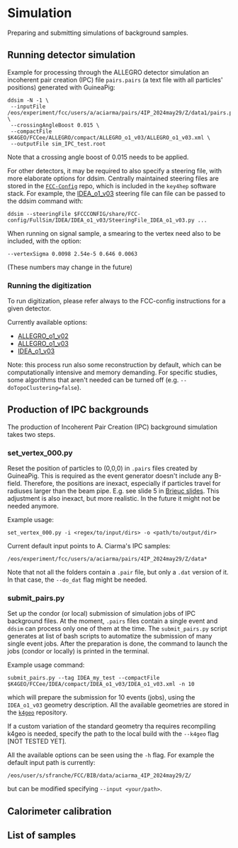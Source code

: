 # Simulation

Preparing and submitting simulations of background samples.

## Running detector simulation

Example for processing through the ALLEGRO detector simulation 
an incoherent pair creation (IPC) file `pairs.pairs` 
(a text file with all particles' positions) generated with GuineaPig:

```
ddsim -N -1 \
 --inputFile /eos/experiment/fcc/users/a/aciarma/pairs/4IP_2024may29/Z/data1/pairs.pairs \
 --crossingAngleBoost 0.015 \
 --compactFile $K4GEO/FCCee/ALLEGRO/compact/ALLEGRO_o1_v03/ALLEGRO_o1_v03.xml \
 --outputFile sim_IPC_test.root
```
Note that a crossing angle boost of 0.015 needs to be applied.

For other detectors, it may be required to also specify a steering file, with more elaborate
options for ddsim. Centrally maintained steering files are stored in the [`FCC-Config`](https://github.com/HEP-FCC/FCC-config) repo,
which is included in the `key4hep` software stack.
For example, the [IDEA_o1_v03](https://github.com/HEP-FCC/FCC-config/blob/main/FCCee/FullSim/IDEA/IDEA_o1_v03/SteeringFile_IDEA_o1_v03.py)
steering file can file can be passed to the ddsim command with:
```
ddsim --steeringFile $FCCCONFIG/share/FCC-config/FullSim/IDEA/IDEA_o1_v03/SteeringFile_IDEA_o1_v03.py ...
```

When running on signal sample, a smearing to the vertex need also to be included, with the option:
```
--vertexSigma 0.0098 2.54e-5 0.646 0.0063
```
(These numbers may change in the future)

### Running the digitization

To run digitization, please refer always to the FCC-config instructions for a given detector.

Currently available options:
- [ALLEGRO_o1_v02](https://github.com/HEP-FCC/FCC-config/tree/main/FCCee/FullSim/ALLEGRO/ALLEGRO_o1_v02#running-the-digitization-and-reconstruction)
- [ALLEGRO_o1_v03](https://github.com/HEP-FCC/FCC-config/tree/main/FCCee/FullSim/ALLEGRO/ALLEGRO_o1_v03#running-the-digitization-and-reconstruction)
- [IDEA_o1_v03](https://github.com/HEP-FCC/FCC-config/tree/main/FCCee/FullSim/IDEA/IDEA_o1_v03#running-the-digitization-and-reconstruction)


Note: this process run also some reconstruction by default, which can be computationally intensive and memory demanding.
For specific studies, some algorithms that aren't needed can be turned off (e.g. `--doTopoClustering=false`).

## Production of IPC backgrounds

The production of Incoherent Pair Creation (IPC) background simulation takes two steps.

### set_vertex_000.py
Reset the position of particles to (0,0,0) in `.pairs` files 
created by GuineaPig. This is required as the event generator doesn't
include any B-field. Therefore, the positions are inexact, especially if
particles travel for radiuses larger than the beam pipe.
E.g. see slide 5 in
[Brieuc slides](https://indico.cern.ch/event/1559862/contributions/6608302/attachments/3107855/5508385/20250721_StatusOfBkgStudiesWrtSoftware.pdf).
This adjustment is also inexact, but more realistic.
In the future it might not be needed anymore.

Example usage:
```
set_vertex_000.py -i <regex/to/input/dirs> -o <path/to/output/dir>
```
Current default input points to A. Ciarma's IPC samples:
```
/eos/experiment/fcc/users/a/aciarma/pairs/4IP_2024may29/Z/data*
```
Note that not all the folders contain a `.pair` file, 
but only a `.dat` version of it. In that case, the `--do_dat` flag might be needed.


### submit_pairs.py

Set up the condor (or local) submission of simulation jobs of 
IPC background files.
At the moment, `.pairs` files contain a single event
and `ddsim` can process only one of them at the time.
The  `submit_pairs.py` script generates at list of bash scripts
to automatize the submission of many single event jobs.
After the preparation is done, the command to launch the jobs
(condor or locally) is printed in the terminal.

Example usage command:
```
submit_pairs.py --tag IDEA_my_test --compactFile $K4GEO/FCCee/IDEA/compact/IDEA_o1_v03/IDEA_o1_v03.xml -n 10
```
which will prepare the submission for 10 events (jobs),
using the `IDEA_o1_v03` geometry description.
All the available geometries are stored in the
[`k4geo`](https://github.com/key4hep/k4geo/tree/main)
repository.


If a custom variation of the standard geometry 
tha requires recompiling k4geo is needed,
specify the path to the local build with the `--k4geo` flag [NOT TESTED YET].

All the available options can be seen using the `-h` flag.
For example the default input path is currently:
```
/eos/user/s/sfranche/FCC/BIB/data/aciarma_4IP_2024may29/Z/
``` 
but can be modified specifying `--input <your/path>`.


## Calorimeter calibration




## List of samples


